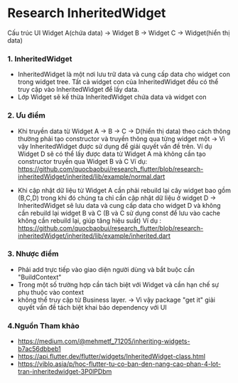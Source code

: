 
# Research InheritedWidget

Cấu trúc UI
Widget A(chứa data) -> Widget B -> Widget C -> Widget(hiển thị data)

### 1. InheritedWidget

- InheritedWidget là một nơi lưu trữ data và cung cấp data cho widget con trong widget tree. Tất cả widget con của InheritedWidget đều có thể truy cập vào InheritedWidget để lấy data.
- Lớp Widget sẽ kế thừa InheritedWidget chứa data và widget con

### 2. Ưu điểm 

- Khi truyền data từ Widget A -> B -> C -> D(hiển thị data) theo cách thông thường phải tạo constructor và truyền thông qua từng widget một
-> Vì vậy InheritedWidget được sử dụng để giải quyết vấn đề trên. Ví dụ Widget D sẽ có thể lấy được data từ Widget A mà không cần tạo constructor truyền qua Widget B và C
Ví dụ: https://github.com/quocbaobui/research_flutter/blob/research-inheritedWidget/inherited/lib/example/normal.dart

- Khi cập nhật dữ liệu từ Widget A cần phải rebuild lại cây widget bao gồm (B,C,D) trong khi đó chúng ta chỉ cần cập nhật dữ liệu ở widget D
-> InheritedWidget sẽ lưu data và cung cấp data cho widget D và không cần rebuild lại widget B và C (B và C sử dụng const để lưu vào cache không cần rebuild lại, giúp tăng hiệu suất)
Ví dụ : https://github.com/quocbaobui/research_flutter/blob/research-inheritedWidget/inherited/lib/example/inherited.dart

### 3. Nhược điểm

- Phải add trực tiếp vào giao diện người dùng và bắt buộc cần "BuildContext" 
- Trong một số trường hợp cần tách biệt với Widget và cần hạn chế sự phụ thuộc vào context
- không thể truy cập từ Business layer.
  -> Vì vậy package "get it" giải quyết vấn đề tách biệt khai báo dependency với UI

### 4.Nguồn Tham khảo

- https://medium.com/@mehmetf_71205/inheriting-widgets-b7ac56dbbeb1
- https://api.flutter.dev/flutter/widgets/InheritedWidget-class.html
- https://viblo.asia/p/hoc-flutter-tu-co-ban-den-nang-cao-phan-4-lot-tran-inheritedwidget-3P0lPDbm




